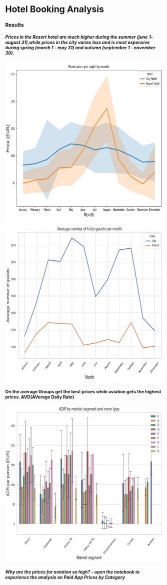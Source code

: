 # Hotel Booking Analysis







### Results

##### Prices in the Resort hotel are much higher during the summer (june 1- august 31),while prices in the city varies less and is most expensive during spring (march 1 - may 31) and autumn (september 1 - november 30).   

<img src = "https://github.com/StMorris/Data-Analysis-with-python/blob/main/Hotel%20booking%20analysis/room_price_pernight_month.png"
     style = "width:800px;height:500px"/>
     
<img src = "https://github.com/StMorris/Data-Analysis-with-python/blob/main/Hotel%20booking%20analysis/avgnum_guests_month.png"
     style = "width:800px;height:500px"/>

#### On the average Groups get the best prices while aviation gets the highest prices. AVD(AVerage Daily Rate)
<img src = "https://github.com/StMorris/Data-Analysis-with-python/blob/main/Hotel%20booking%20analysis/ADR_market_segment.png"
     style = "width:800px;height:500px"/>
     


##### Why are the prices for aviation so high? - open the notebook to experience the analysis on Paid App Prices by Category
